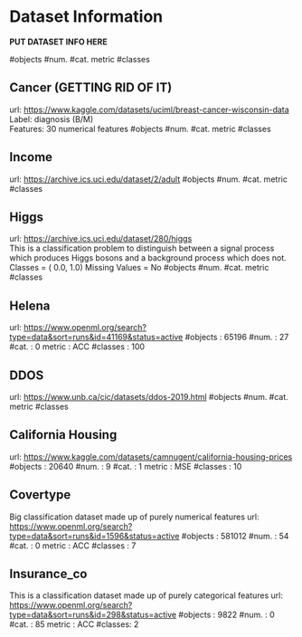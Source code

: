 # Dataset Information
**PUT DATASET INFO HERE**

#objects 
#num. 
#cat. 
metric 
#classes

## Cancer (GETTING RID OF IT)
url: https://www.kaggle.com/datasets/uciml/breast-cancer-wisconsin-data  
Label: diagnosis (B/M)  
Features: 30 numerical features 
#objects 
#num. 
#cat. 
metric 
#classes

## Income
url: https://archive.ics.uci.edu/dataset/2/adult 
#objects 
#num. 
#cat. 
metric 
#classes

## Higgs
url: https://archive.ics.uci.edu/dataset/280/higgs  
This is a classification problem to distinguish between a signal process which produces Higgs bosons and a background process which does not.  
Classes = ( 0.0, 1.0)
Missing Values = No
#objects 
#num. 
#cat. 
metric 
#classes

## Helena
url: https://www.openml.org/search?type=data&sort=runs&id=41169&status=active
#objects : 65196
#num. : 27
#cat. : 0
metric : ACC
#classes : 100

## DDOS
url: https://www.unb.ca/cic/datasets/ddos-2019.html
#objects 
#num. 
#cat. 
metric 
#classes

## California Housing
url: https://www.kaggle.com/datasets/camnugent/california-housing-prices
#objects : 20640
#num. : 9
#cat. : 1
metric : MSE
#classes : 10

## Covertype
Big classification dataset made up of purely numerical features
url: https://www.openml.org/search?type=data&sort=runs&id=1596&status=active 
#objects : 581012
#num. : 54
#cat. : 0
metric : ACC
#classes : 7

## Insurance_co
This is a classification dataset made up of purely categorical features
url: https://www.openml.org/search?type=data&sort=runs&id=298&status=active 
#objects : 9822
#num. : 0
#cat. : 85
metric : ACC
#classes: 2
